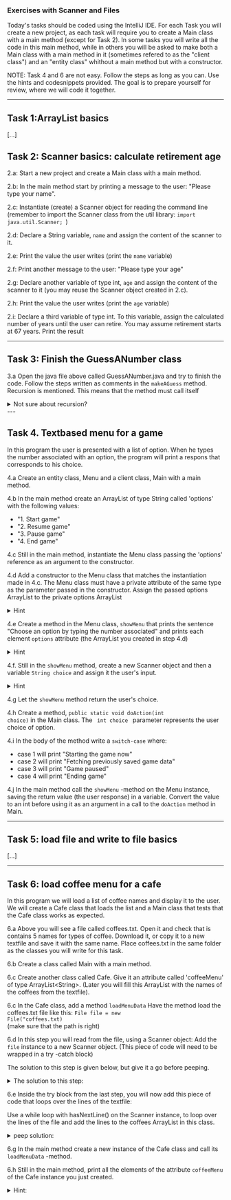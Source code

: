 ### Exercises with Scanner and Files
Today's tasks should be coded using the IntelliJ IDE. For each Task you will create a new project, as each task will require you to create a Main class with a main method (except for Task 2). 
In some tasks you will write all the code in this main method, while in others you will be asked to make both a Main class with a main method in it (sometimes refered to as the "client class") and an "entity class" whithout a main method but with a constructor. 

NOTE: Task 4 and 6 are not easy. Follow the steps as long as you can. Use the hints and codesnippets provided. The goal is to prepare yourself for review, where we will code it together. 

---
## Task 1:ArrayList basics
[...]

## Task 2: Scanner basics: calculate retirement age
2.a: Start a new project and create a Main class with a main method.

2.b: In the main method start by printing a message to the user: "Please type your name".

2.c: Instantiate (create) a Scanner object for reading the command line (remember to import the Scanner class from the util library: <code>import java.util.Scanner; </code>)

2.d: Declare a String variable, <code>name</code> and assign the content of the scanner to it.

2.e: Print the value the user writes (print the <code>name</code> variable)

2.f: Print another message to the user: "Please type your age"

2.g: Declare another variable of type int, <code>age</code> and assign the content of the scanner to it (you may reuse the Scanner object created in 2.c).

2.h: Print the value the user writes (print the <code>age</code> variable)

2.i: Declare a third variable of type int. To this variable, assign the calculated number of years until the user can retire. You may assume retirement starts at 67 years. Print the result

---

## Task 3: Finish the GuessANumber class
3.a Open the java file above called GuessANumber.java and try to finish the code. Follow the steps written as comments in the <code>makeAGuess</code> method. Recursion is mentioned. This means that the method must call itself
<details>
  <summary>Not sure about recursion?</summary>
  <p><a href="https://www.geeksforgeeks.org/recursion-in-java/">Read about it here</a></p>
</details>
---

## Task 4. Textbased menu for a game
In this program the user is presented with a list of option. When he types the number associated with an option, the program will print a respons that corresponds to his choice.

4.a Create an entity class, Menu and a client class, Main with a main method.

4.b In the main method create an ArrayList of type String called 'options' with the following values:
+ "1. Start game"
+ "2. Resume game"
+ "3. Pause game"
+ "4. End game"


4.c Still in the main method, instantiate the Menu class passing the 'options' reference as an argument to the constructor.

4.d Add a constructor to the Menu class that matches the instantiation made in 4.c. The Menu class must have a private attribute of the same type as the parameter passed in the constructor. Assign the passed options ArrayList to the private options ArrayList 
<details>
  <summary>Hint</summary>
  <p><code>this.options = options</code></p>
</details>

4.e Create a method in the Menu class, <code>showMenu</code> that prints the sentence "Choose an option by typing the number associated" and prints each element <code>options</code>  attribute (the ArrayList you created in step 4.d)  
 <details>
  <summary>Hint</summary>
  <p>use a <code>for-each</code> loop for printing the options</p>
</details>

4.f. Still in the <code>showMenu</code> method, create a new Scanner object and then a variable <code>String choice</code> and assign it the user's input.

<details>
  <summary>Hint</summary>
  <p>
    <code>

Scanner scan = new Scanner(System.in);

String choice = scan.nextLine();
</code>
</p>
</details>

4.g Let the <code>showMenu</code> method return the user's choice. 

4.h Create a method, <code>public static void doAction(int choice)</code> in the Main class. The <code> int choice </code> parameter represents the user choice of option. 

4.i In the body of the method write a <code>switch-case</code> where:
   + case 1 will print "Starting the game now"
   + case 2 will print "Fetching previously saved game data"
   + case 3 will print "Game paused"
   + case 4 will print "Ending game"


4.j In the main method call the  <code>showMenu</code> -method on the Menu instance, saving the return value (the user response) in a variable. Convert the value to an int before using it as an argument in a call to the <code>doAction</code> method in Main.


---
## Task 5: load file and write to file basics
[...]

---

## Task 6: load coffee menu for a cafe
In this program we will load a list of coffee names and display it to the user. We will create a Cafe class that loads the list and a Main class that tests that the Cafe class works as expected.

6.a Above you will see a file called coffees.txt. Open it and check that is contains 5 names for types of coffee. Download it, or copy it to a new textfile and save it with the same name. Place coffees.txt in the same folder as the classes you will write for this task.

6.b Create a class called Main with a main method. 

6.c Create another class called Cafe. Give it an attribute called 'coffeeMenu' of type ArrayList\<String\>. 
(Later you will fill this ArrayList with the names of the coffees from the textfile).


6.c In the Cafe class, add a method <code>loadMenuData</code> 
Have the method load the coffees.txt file like this:
<code>File file = new File("coffees.txt) </code>  
(make sure that the path is right)


6.d In this step you will read from the file, using a Scanner object: Add the <code>file</code> instance to a new Scanner object. (This piece of code will need to be wrapped in a try -catch block)

The solution to this step is given below, but give it a go before peeping.
<details>
  <summary> The solution to this step:
  </summary>
  <code>try {

         Scanner scan = new Scanner(file); 

     }catch(FileNotFoundException e){

        System.out.println("File not found. Check path and filename");  

      }
</code>
</details>


6.e Inside the try block from the last step, you will now add this piece of code that loops over the lines of the textfile:


Use a while loop with hasNextLine() on the Scanner instance, to loop over the lines of the file and add the lines to the coffees ArrayList in this class.
<details>
  <summary> peep solution:
  </summary>
<code>

  while(scan.hasNextLine()){

        coffeeMenu.add(scan.nextLine());

  }

</code>      
</details>

6.g In the main method create a new instance of the Cafe class and call its <code>loadMenuData</code> -method.

6.h Still in the main method, print all the elements of the  attribute <code>coffeeMenu</code> of the Cafe instance you just created.
<details>
  <summary> Hint:</summary>
  you should use a for loop, and in the body of the loop use the <code>get()</code> method of ArrayList, to get hold of the item before printing it.  
</details>




